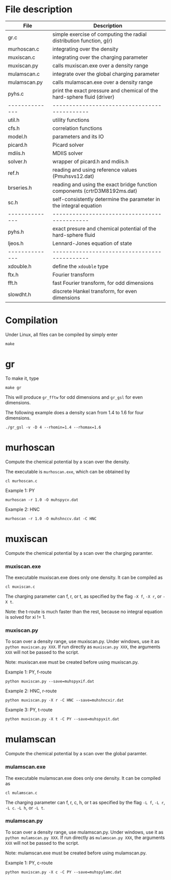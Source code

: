 File description
================

File          | Description
--------------|--------------------------------------------
gr.c          | simple exercise of computing the radial distribution function, g(r)
murhoscan.c   | integrating over the density
muxiscan.c    | integrating over the charging parameter
muxiscan.py   | calls muxiscan.exe over a density range
mulamscan.c   | integrate over the global charging parameter
mulamscan.py  | calls mulamscan.exe over a density range
pyhs.c        | print the exact pressure and chemical of the hard-sphere fluid (driver)
--------------|--------------------------------------------
util.h        | utility functions
cfs.h         | correlation functions
model.h       | parameters and its IO
picard.h      | Picard solver
mdiis.h       | MDIIS solver
solver.h      | wrapper of picard.h and mdiis.h
ref.h         | reading and using reference values (Pmuhsvs12.dat)
brseries.h    | reading and using the exact bridge function components (crtrD3M8192ms.dat)
sc.h          | self-consistently determine the parameter in the integral equation
--------------|--------------------------------------------
pyhs.h        | exact presure and chemical potential of the hard-sphere fluid
ljeos.h       | Lennard-Jones equation of state
--------------|--------------------------------------------
xdouble.h     | define the `xdouble` type
ftx.h         | Fourier transform
fft.h         | fast Fourier transform, for odd dimensions
slowdht.h     | discrete Hankel transform, for even dimensions


Compilation
===========

Under Linux, all files can be compiled by simply enter
```
make
```


gr
==

To make it, type
```
make gr
```
This will produce `gr_fftw` for odd dimensions and `gr_gsl` for even dimensions.

The following example does a density scan from 1.4 to 1.6
for four dimensions.
```
./gr_gsl -v -D 4 --rhomin=1.4 --rhomax=1.6
```


murhoscan
==========

Compute the chemical potential by a scan over the density.

The executable is `murhoscan.exe`,
which can be obtained by
```
cl murhoscan.c
```

Example 1: PY
```
murhoscan -r 1.0 -O muhspycv.dat
```

Example 2: HNC
```
murhoscan -r 1.0 -O muhshnccv.dat -C HNC
```


muxiscan
========

Compute the chemical potential by a scan over the charging paramter.



### muxiscan.exe

The executable muxiscan.exe does only one density.
It can be compiled as
```
cl muxiscan.c
```

The charging parameter can f, r, or t,
as specified by the flag `-X f`, `-X r`, or `-X t`.

Note: the t-route is much faster than the rest,
because no integral equation is solved for xi != 1.



### muxiscan.py

To scan over a density range, use muxiscan.py.
Under windows, use it as `python muxiscan.py XXX`.
If run directly as `muxiscan.py XXX`,
the arguments `XXX` will not be passed to the script.

Note: muxiscan.exe must be created before using muxiscan.py.



Example 1: PY, f-route
```
python muxiscan.py --save=muhspyxif.dat
```

Example 2: HNC, r-route
```
python muxiscan.py -X r -C HNC --save=muhshncxir.dat
```

Example 3: PY, t-route
```
python muxiscan.py -X t -C PY --save=muhspyxit.dat
```



mulamscan
========

Compute the chemical potential by a scan over the global paramter.



### mulamscan.exe

The executable mulamscan.exe does only one density.
It can be compiled as
```
cl mulamscan.c
```

The charging parameter can f, r, c, h, or t
as specified by the flag `-L f`, `-L r`, `-L c`. `-L h`, or `-L t`.



### mulamscan.py

To scan over a density range, use mulamscan.py.
Under windows, use it as `python mulamscan.py XXX`.
If run directly as `mulamscan.py XXX`,
the arguments `XXX` will not be passed to the script.

Note: mulamscan.exe must be created before using mulamscan.py.




Example 1: PY, c-route
```
python muxiscan.py -X c -C PY --save=muhspylamc.dat
```
